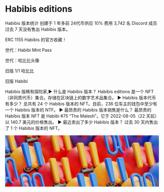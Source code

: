 # Habibis editions

Habibis 版本统计
创建于 1 年多前
24代币供应
10% 费用
3,742 名 Discord 成员
过去 7 天没有售出 Habibis 版本。

ERC 1155 Habibis 的官方收藏！

世代：Habibi Mint Pass

世代：哈比比头像

旧版 1/1 哈比比

旧版 Habibi

Habibis 版稀有探险家,▶ 什么是 Habibis 版本？
Habibis editions 是一个 NFT（非同质代币）集合。存储在区块链上的数字艺术品集合。
▶ Habibis 版本代币有多少？
总共有 24 个 Habibis 版本的 NFT。目前，236 位车主的钱包中至少有一个 Habibis 版本的 NTF。
▶ 最昂贵的 Habibis 版本销售是什么？
最昂贵的 Habibis 版本 NFT 是 Habibi #75 “The Malesh”。它于 2022-08-05（22 天前）以 140.7 美元的价格售出。
▶ 最近卖出了多少 Habibis 版本？
过去 30 天内售出了 1 个 Habibis 版本的 NFT。

![NFT](1080x360.jpg)
